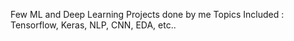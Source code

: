 Few  ML and Deep Learning Projects done by me 
Topics Included : Tensorflow, Keras, NLP, CNN, EDA, etc..
